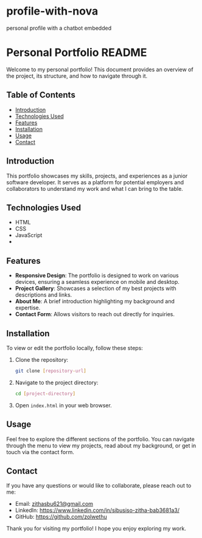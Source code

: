 # profile-with-nova
personal profile with a chatbot embedded

# Personal Portfolio README

Welcome to my personal portfolio! This document provides an overview of the project, its structure, and how to navigate through it. 

## Table of Contents

- [Introduction](#introduction)
- [Technologies Used](#technologies-used)
- [Features](#features)
- [Installation](#installation)
- [Usage](#usage)
- [Contact](#contact)

## Introduction

This portfolio showcases my skills, projects, and experiences as a junior software developer. It serves as a platform for potential employers and collaborators to understand my work and what I can bring to the table.

## Technologies Used

- HTML
- CSS
- JavaScript
- 
## Features

- **Responsive Design**: The portfolio is designed to work on various devices, ensuring a seamless experience on mobile and desktop.
- **Project Gallery**: Showcases a selection of my best projects with descriptions and links.
- **About Me**: A brief introduction highlighting my background and expertise.
- **Contact Form**: Allows visitors to reach out directly for inquiries.

## Installation

To view or edit the portfolio locally, follow these steps:

1. Clone the repository:
   ```bash
   git clone [repository-url]
   ```
2. Navigate to the project directory:
   ```bash
   cd [project-directory]
   ```
3. Open `index.html` in your web browser.

## Usage

Feel free to explore the different sections of the portfolio. You can navigate through the menu to view my projects, read about my background, or get in touch via the contact form.

## Contact

If you have any questions or would like to collaborate, please reach out to me:

- Email: zithasbu621@gmail.com
- LinkedIn: https://www.linkedin.com/in/sibusiso-zitha-bab3681a3/
- GitHub: https://github.com/zolwethu

Thank you for visiting my portfolio! I hope you enjoy exploring my work.
